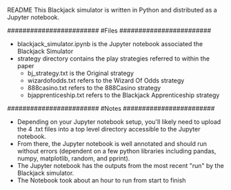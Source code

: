 README
This Blackjack simulator is written in Python and distributed as a Jupyter notebook. 

########################
#Files
########################
- blackjack_simulator.ipynb is the Jupyter notebook associated the Blackjack Simulator
- strategy directory contains the play strategies referred to within the paper
  + bj_strategy.txt is the Original strategy
  + wizardofodds.txt refers to the Wizard Of Odds strategy
  + 888casino.txt refers to the 888Casino strategy
  + bjapprenticeship.txt refers to the Blackjack Apprenticeship strategy

########################
#Notes
########################
- Depending on your Jupyter notebook setup, you'll likely need to upload the 4 .txt files into a top level directory accessible to the Jupyter notebook.
- From there, the Jupyter notebook is well annotated and should run without errors (dependent on a few python libraries including pandas, numpy, matplotlib, random, and pprint). 
- The Jupyter notebook has the outputs from the most recent "run" by the Blackjack simulator.
- The Notebook took about an hour to run from start to finish
